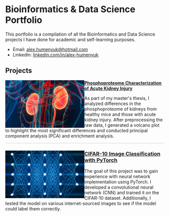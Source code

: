 # Bioinformatics & Data Science Portfolio
This portfolio is a compilation of all the Bioinformatics and Data Science projects I have done for academic and self-learning purposes.
- Email: [alex.humenyuk@hotmail.com](mailto:alex.humenyuk@hotmail.com)
- LinkedIn: [linkedin.com/in/alex-humenyuk](https://www.linkedin.com/in/alex-humenyuk)

## Projects
<div>
  <a href="https://github.com/alexhumenyuk/Masters-Thesis-proteomics-AKI" target="_blank" rel="noopener noreferrer">
    <img 
      src="/Images/kidneys.jpg" 
      align="left" 
      height="150"
      width="250"
      style="max-width: 100%;"
      />
    </a>
  <strong><a href="https://github.com/alexhumenyuk/Masters-Thesis-proteomics-AKI">Phosphoproteome Characterization of Acute Kidney Injury</a></strong>
  <p>
    As part of my master's thesis, I analyzed differences in the phosphoproteome of kidneys from healthy mice and those with acute kidney injury. After preprocessing the raw data, I generated a volcano plot to highlight the most significant differences and conducted principal component analysis (PCA) and enrichment analysis.
  </p>
</div>
<h1 dir="auto" style="margin-top: 10px; margin-bottom: 10px; border: none; border-bottom: 1px solid #ccc;"></h1>

<!--<div>
  <a href="https://github.com/alexhumenyuk/Masters-Thesis-proteomics-AKI" target="_blank" rel="noopener noreferrer">
    <img 
      src="/Images/frequencies.jpg" 
      align="left" 
      width="250"
      style="margin-right: 20px;"
      />
    </a>
  <h3><a href="https://github.com/alexhumenyuk/Masters-Thesis-proteomics-AKI">Time-Frequency Analysis of Biomedical Signals</a></h3>
  <p>
    In this project I preprocessed and analyzed different biomedical signals, including repiratory flow, electromyogram (EMG), .
  </p>
  <br style="clear: both;" />
</div>

##-->
<div>
  <a href="https://github.com/alexhumenyuk/Masters-Thesis-proteomics-AKI" target="_blank" rel="noopener noreferrer">
    <img 
      src="/Images/neural-network.png" 
      align="left" 
      height="150"
      width="250"
      style="max-width: 100%;"
      />
    </a>
  <h3><a href="https://github.com/alexhumenyuk/AI-projects/tree/main/CIFAR10%20PyTorch%20project">CIFAR-10 Image Classification with PyTorch</a></h3>
  <p>
    The goal of this project was to gain experience with neural network implementation using PyTorch. I developed a convolutional neural network (CNN) and trained it on the CIFAR-10 dataset. Additionally, I tested the model on various internet-sourced images to see if the model could label them correctly.
  </p>
</div>

